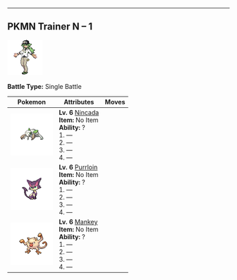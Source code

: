 ---

## PKMN Trainer N – 1

![PKMN Trainer N – 1](../../assets/important_trainers/n.png)

**Battle Type:** Single Battle

| Pokemon | Attributes | Moves |
|:-------:|------------|-------|
| ![Nincada](../../assets/sprites/nincada/front.png) |**Lv. 6** [Nincada](../../pokemon/nincada.md/)<br>**Item:** No Item<br>**Ability:** ?<br>1. —<br>2. —<br>3. —<br>4. — |
| ![Purrloin](../../assets/sprites/purrloin/front.png) |**Lv. 6** [Purrloin](../../pokemon/purrloin.md/)<br>**Item:** No Item<br>**Ability:** ?<br>1. —<br>2. —<br>3. —<br>4. — |
| ![Mankey](../../assets/sprites/mankey/front.png) |**Lv. 6** [Mankey](../../pokemon/mankey.md/)<br>**Item:** No Item<br>**Ability:** ?<br>1. —<br>2. —<br>3. —<br>4. — |

